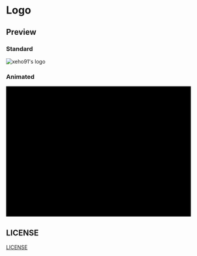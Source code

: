 # Logo

## Preview

### Standard

![xeho91's logo](xeho91-logo.min.svg)

### Animated

![xeho91's animated logo](xeho91-logo.animated.min.svg)

## LICENSE
  
[LICENSE](./LICENSE)
